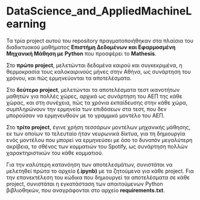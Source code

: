 # DataScience_and_AppliedMachineLearning

Τα τρία project αυτού του repository πραγματοποιήθηκαν στα πλαίσια του διαδικτυακού μαθήματος <b>Επιστήμη Δεδομένων και Εφαρμοσμένη Μηχανική Μάθηση με Python</b> που προσφέρει το <b>Mathesis</b>.

Στο <b>πρώτο project</b>, μελετώνται δεδομένα καιρού και συγκεκριμένα, η θερμοκρασία τους καλοκαιρινούς μήνες στην Αθήνα, ως συνάρτηση του χρόνου, και πώς ερμηνεύονται τα αποτελέσματα.

Στο <b>δεύτερο project</b>, μελετώνται τα αποτελέσματα τεστ ικανοτήτων μαθητών για πολλές χώρες, αρχικά ως συνάρτηση του ΑΕΠ της κάθε χώρας, και στη συνέχεια, πώς τα χρόνια εκπαίδευσης στην κάθε χώρα, συμπληρώνουν την ερμηνεία των επιδόσεων στα τεστ, που δεν μπορούσαν να ερμηνευθούν με το γραμμικό μοντέλο του ΑΕΠ.

Στο <b>τρίτο project</b>, έγινε χρήση τεσσάρων μοντέλων μηχανικής μάθησης, εκ των οποίων το τελευταίο ήταν νευρωνικά δίκτυα, για τη δημιουργία ενός μοντέλου που μπορεί να ερμηνεύσει με όσο το δυνατόν μεγαλύτερη ακρίβεια, το σθένος των κομματιών του Spotify, ως συνάρτηση πολλών χαρακτηριστικών του κάθε κομματιού.

Για την καλύτερη κατανόηση των αποτελεσμάτων, συνιστάται να μελετηθεί πρώτα το αρχείο <b>(.ipynb)</b> με τα ζητούμενα για κάθε project.
Fια την επανεκτέλεση του κώδικα που δημιουργεί τα αποτελέσματα σε κάθε project, συνιστάται η εγκατάσταση των απαιτούμενων Python βιβλιοθηκών, που αναγράφονται στο αρχείο <b>requirements.txt</b>.
